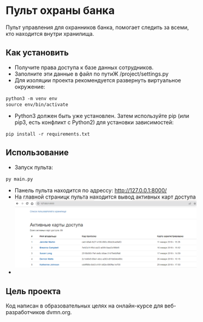 # Пульт охраны банка
Пульт управления для охранников банка, помогает следить за всеми, кто находится внутри хранилища.

## Как установить
- Получите права доступа к базе данных сотрудников.
- Заполните эти данные в файл по путиЖ /project/settings.py
- Для изоляции проекта рекомендуется развернуть виртуальное окружение:
```
python3 -m venv env
source env/bin/activate
```
- Python3 должен быть уже установлен. Затем используйте pip (или pip3, есть конфликт с Python2) для установки зависимостей:
```
pip install -r requirements.txt
```

## Использование
- Запуск пульта:
```
py main.py
```
- Панель пульта находится по адрессу: http://127.0.0.1:8000/
- На главной страницк пульта находится вывод активных карт доступа
![активные пропуски](active_passcard.png)
- 

## Цель проекта
Код написан в образовательных целях на онлайн-курсе для веб-разработчиков dvmn.org.
